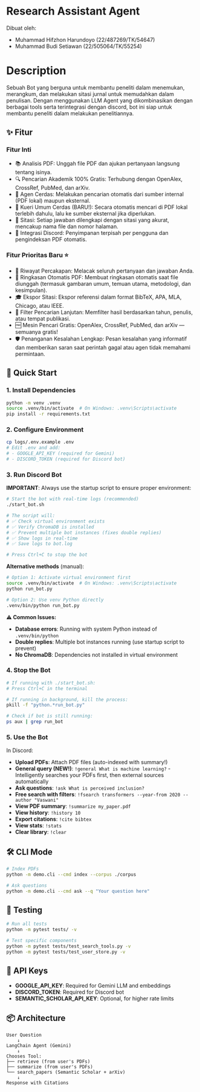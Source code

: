 # Research Assistant Agent
Dibuat oleh:
- Muhammad Hifzhon Harundoyo (22/487269/TK/54647)
- Muhammad Budi Setiawan (22/505064/TK/55254)

# Description
Sebuah Bot yang berguna untuk membantu peneliti dalam menemukan, merangkum, dan melakukan sitasi jurnal untuk memudahkan dalam penulisan.  Dengan menggunakan LLM Agent yang dikombinasikan dengan berbagai tools serta terintegrasi dengan discord, bot ini siap untuk membantu peneliti dalam melakukan penelitiannya.

## ✨ Fitur

### Fitur Inti
- 📚 Analisis PDF: Unggah file PDF dan ajukan pertanyaan langsung tentang isinya.
- 🔍 Pencarian Akademik 100% Gratis: Terhubung dengan OpenAlex, CrossRef, PubMed, dan arXiv.
- 🤖 Agen Cerdas: Melakukan pencarian otomatis dari sumber internal (PDF lokal) maupun eksternal.
- 🧠 Kueri Umum Cerdas (BARU!): Secara otomatis mencari di PDF lokal terlebih dahulu, lalu ke sumber eksternal jika diperlukan.
- 📝 Sitasi: Setiap jawaban dilengkapi dengan sitasi yang akurat, mencakup nama file dan nomor halaman.
- 💬 Integrasi Discord: Penyimpanan terpisah per pengguna dan pengindeksan PDF otomatis.

### Fitur Prioritas Baru ⭐
- 📜 Riwayat Percakapan: Melacak seluruh pertanyaan dan jawaban Anda.
- 📖 Ringkasan Otomatis PDF: Membuat ringkasan otomatis saat file diunggah (termasuk gambaran umum, temuan utama, metodologi, dan kesimpulan).
- 🎓 Ekspor Sitasi: Ekspor referensi dalam format BibTeX, APA, MLA, Chicago, atau IEEE.
- 🔎 Filter Pencarian Lanjutan: Memfilter hasil berdasarkan tahun, penulis, atau tempat publikasi.
- 🆓 Mesin Pencari Gratis: OpenAlex, CrossRef, PubMed, dan arXiv — semuanya gratis!
- 🛡️ Penanganan Kesalahan Lengkap: Pesan kesalahan yang informatif dan memberikan saran saat perintah gagal atau agen tidak memahami permintaan.

## 🚀 Quick Start

### 1. Install Dependencies

```bash
python -m venv .venv
source .venv/bin/activate  # On Windows: .venv\Scripts\activate
pip install -r requirements.txt
```

### 2. Configure Environment

```bash
cp logs/.env.example .env
# Edit .env and add:
# - GOOGLE_API_KEY (required for Gemini)
# - DISCORD_TOKEN (required for Discord bot)
```

### 3. Run Discord Bot

**IMPORTANT**: Always use the startup script to ensure proper environment:

```bash
# Start the bot with real-time logs (recommended)
./start_bot.sh

# The script will:
# ✅ Check virtual environment exists
# ✅ Verify ChromaDB is installed
# ✅ Prevent multiple bot instances (fixes double replies)
# ✅ Show logs in real-time
# ✅ Save logs to bot.log

# Press Ctrl+C to stop the bot
```

**Alternative methods** (manual):
```bash
# Option 1: Activate virtual environment first
source .venv/bin/activate  # On Windows: .venv\Scripts\activate
python run_bot.py

# Option 2: Use venv Python directly
.venv/bin/python run_bot.py
```

**⚠️ Common Issues:**
- **Database errors**: Running with system Python instead of `.venv/bin/python`
- **Double replies**: Multiple bot instances running (use startup script to prevent)
- **No ChromaDB**: Dependencies not installed in virtual environment

### 4. Stop the Bot

```bash
# If running with ./start_bot.sh:
# Press Ctrl+C in the terminal

# If running in background, kill the process:
pkill -f "python.*run_bot.py"

# Check if bot is still running:
ps aux | grep run_bot
```

### 5. Use the Bot

In Discord:
- **Upload PDFs**: Attach PDF files (auto-indexed with summary!)
- **General query (NEW!)**: `!general What is machine learning?` - Intelligently searches your PDFs first, then external sources automatically
- **Ask questions**: `!ask What is perceived inclusion?`
- **Free search with filters**: `!fsearch transformers --year-from 2020 --author "Vaswani"`
- **View PDF summary**: `!summarize my_paper.pdf`
- **View history**: `!history 10`
- **Export citations**: `!cite bibtex`
- **View stats**: `!stats`
- **Clear library**: `!clear`

## 🛠️ CLI Mode

```bash
# Index PDFs
python -m demo.cli --cmd index --corpus ./corpus

# Ask questions
python -m demo.cli --cmd ask --q "Your question here"
```

## 🧪 Testing

```bash
# Run all tests
python -m pytest tests/ -v

# Test specific components
python -m pytest tests/test_search_tools.py -v
python -m pytest tests/test_user_store.py -v
```

## 🔑 API Keys

- **GOOGLE_API_KEY**: Required for Gemini LLM and embeddings
- **DISCORD_TOKEN**: Required for Discord bot
- **SEMANTIC_SCHOLAR_API_KEY**: Optional, for higher rate limits

## 📦 Architecture

```
User Question
    ↓
LangChain Agent (Gemini)
    ↓
Chooses Tool:
├── retrieve (from user's PDFs)
├── summarize (from user's PDFs)
└── search_papers (Semantic Scholar + arXiv)
    ↓
Response with Citations
```

